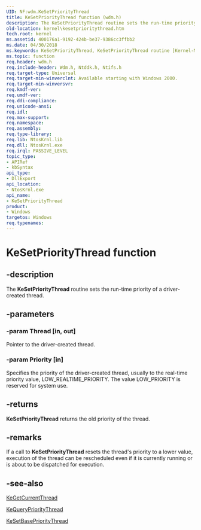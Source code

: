 ```yaml
---
UID: NF:wdm.KeSetPriorityThread
title: KeSetPriorityThread function (wdm.h)
description: The KeSetPriorityThread routine sets the run-time priority of a driver-created thread.
old-location: kernel\kesetprioritythread.htm
tech.root: kernel
ms.assetid: 400176a1-9192-424b-be37-9386cc3ffbb2
ms.date: 04/30/2018
ms.keywords: KeSetPriorityThread, KeSetPriorityThread routine [Kernel-Mode Driver Architecture], k105_b767dc2c-39ec-41de-8888-177d83de67c4.xml, kernel.kesetprioritythread, wdm/KeSetPriorityThread
ms.topic: function
req.header: wdm.h
req.include-header: Wdm.h, Ntddk.h, Ntifs.h
req.target-type: Universal
req.target-min-winverclnt: Available starting with Windows 2000.
req.target-min-winversvr: 
req.kmdf-ver: 
req.umdf-ver: 
req.ddi-compliance: 
req.unicode-ansi: 
req.idl: 
req.max-support: 
req.namespace: 
req.assembly: 
req.type-library: 
req.lib: NtosKrnl.lib
req.dll: NtosKrnl.exe
req.irql: PASSIVE_LEVEL
topic_type:
- APIRef
- kbSyntax
api_type:
- DllExport
api_location:
- NtosKrnl.exe
api_name:
- KeSetPriorityThread
product:
- Windows
targetos: Windows
req.typenames: 
---
```


# KeSetPriorityThread function


## -description


The <b>KeSetPriorityThread</b> routine sets the run-time priority of a driver-created thread.


## -parameters




### -param Thread [in, out]

Pointer to the driver-created thread.


### -param Priority [in]

Specifies the priority of the driver-created thread, usually to the real-time priority value, LOW_REALTIME_PRIORITY. The value LOW_PRIORITY is reserved for system use. 


## -returns



<b>KeSetPriorityThread</b> returns the old priority of the thread.




## -remarks



If a call to <b>KeSetPriorityThread</b> resets the thread's priority to a lower value, execution of the thread can be rescheduled even if it is currently running or is about to be dispatched for execution. 




## -see-also




<a href="https://docs.microsoft.com/windows-hardware/drivers/ddi/content/wdm/nf-wdm-kegetcurrentthread">KeGetCurrentThread</a>



<a href="https://docs.microsoft.com/windows-hardware/drivers/ddi/content/wdm/nf-wdm-kequeryprioritythread">KeQueryPriorityThread</a>



<a href="https://docs.microsoft.com/windows-hardware/drivers/ddi/content/ntddk/nf-ntddk-kesetbaseprioritythread">KeSetBasePriorityThread</a>
 

 

